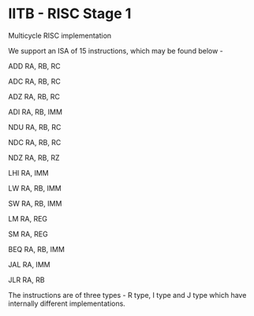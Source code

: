 # IITB - RISC Stage 1 

Multicycle RISC implementation

We support an ISA of 15 instructions, which may be found below - 

ADD RA, RB, RC

ADC RA, RB, RC

ADZ RA, RB, RC

ADI RA, RB, IMM

NDU RA, RB, RC

NDC RA, RB, RC

NDZ RA, RB, RZ

LHI RA, IMM

LW RA, RB, IMM

SW RA, RB, IMM

LM RA, REG

SM RA, REG

BEQ RA, RB, IMM

JAL RA, IMM

JLR RA, RB


The instructions are of three types - R type, I type and J type which have internally different implementations.
